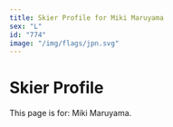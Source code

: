 ```yaml
---
title: Skier Profile for Miki Maruyama
sex: "L"
id: "774"
image: "/img/flags/jpn.svg" 
---
```


# Skier Profile

This page is for: Miki Maruyama.
    